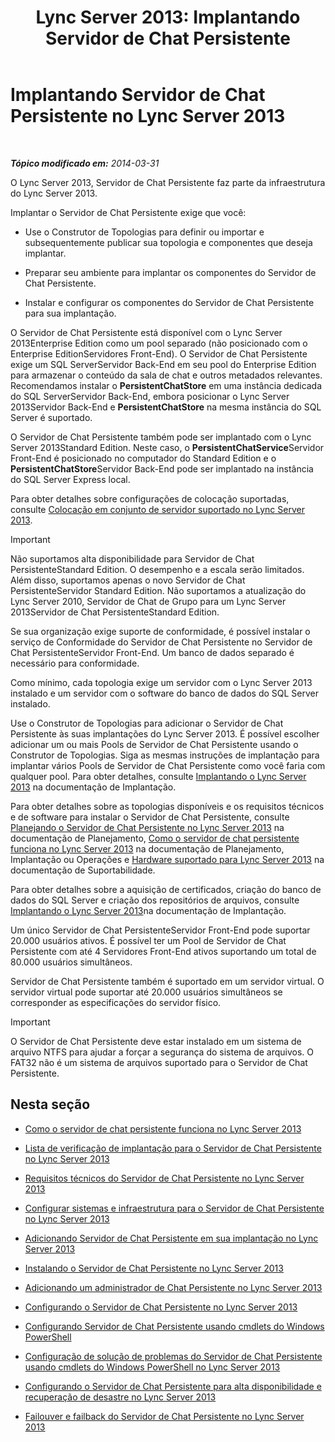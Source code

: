 ﻿---
title: 'Lync Server 2013: Implantando Servidor de Chat Persistente'
TOCTitle: Implantando Servidor de Chat Persistente
ms:assetid: e3b930fb-6855-47f0-b6b3-7dfae386540d
ms:mtpsurl: https://technet.microsoft.com/pt-br/library/JJ205357(v=OCS.15)
ms:contentKeyID: 49308392
ms.date: 05/19/2016
mtps_version: v=OCS.15
ms.translationtype: HT
---

# Implantando Servidor de Chat Persistente no Lync Server 2013

 

_**Tópico modificado em:** 2014-03-31_

O Lync Server 2013, Servidor de Chat Persistente faz parte da infraestrutura do Lync Server 2013.

Implantar o Servidor de Chat Persistente exige que você:

  - Use o Construtor de Topologias para definir ou importar e subsequentemente publicar sua topologia e componentes que deseja implantar.

  - Preparar seu ambiente para implantar os componentes do Servidor de Chat Persistente.

  - Instalar e configurar os componentes do Servidor de Chat Persistente para sua implantação.

O Servidor de Chat Persistente está disponível com o Lync Server 2013Enterprise Edition como um pool separado (não posicionado com o Enterprise EditionServidores Front-End). O Servidor de Chat Persistente exige um SQL ServerServidor Back-End em seu pool do Enterprise Edition para armazenar o conteúdo da sala de chat e outros metadados relevantes. Recomendamos instalar o **PersistentChatStore** em uma instância dedicada do SQL ServerServidor Back-End, embora posicionar o Lync Server 2013Servidor Back-End e **PersistentChatStore** na mesma instância do SQL Server é suportado.

O Servidor de Chat Persistente também pode ser implantado com o Lync Server 2013Standard Edition. Neste caso, o **PersistentChatService**Servidor Front-End é posicionado no computador do Standard Edition e o **PersistentChatStore**Servidor Back-End pode ser implantado na instância do SQL Server Express local.

Para obter detalhes sobre configurações de colocação suportadas, consulte [Colocação em conjunto de servidor suportado no Lync Server 2013](lync-server-2013-supported-server-collocation.md).

> [!important]  
> Não suportamos alta disponibilidade para Servidor de Chat PersistenteStandard Edition. O desempenho e a escala serão limitados. Além disso, suportamos apenas o novo Servidor de Chat PersistenteServidor Standard Edition. Não suportamos a atualização do Lync Server 2010, Servidor de Chat de Grupo para um Lync Server 2013Servidor de Chat PersistenteStandard Edition.

Se sua organização exige suporte de conformidade, é possível instalar o serviço de Conformidade do Servidor de Chat Persistente no Servidor de Chat PersistenteServidor Front-End. Um banco de dados separado é necessário para conformidade.

Como mínimo, cada topologia exige um servidor com o Lync Server 2013 instalado e um servidor com o software do banco de dados do SQL Server instalado.

Use o Construtor de Topologias para adicionar o Servidor de Chat Persistente às suas implantações do Lync Server 2013. É possível escolher adicionar um ou mais Pools de Servidor de Chat Persistente usando o Construtor de Topologias. Siga as mesmas instruções de implantação para implantar vários Pools de Servidor de Chat Persistente como você faria com qualquer pool. Para obter detalhes, consulte [Implantando o Lync Server 2013](lync-server-2013-deploying-lync-server.md) na documentação de Implantação.

Para obter detalhes sobre as topologias disponíveis e os requisitos técnicos e de software para instalar o Servidor de Chat Persistente, consulte [Planejando o Servidor de Chat Persistente no Lync Server 2013](lync-server-2013-planning-for-persistent-chat-server.md) na documentação de Planejamento, [Como o servidor de chat persistente funciona no Lync Server 2013](lync-server-2013-how-persistent-chat-server-works.md) na documentação de Planejamento, Implantação ou Operações e [Hardware suportado para Lync Server 2013](lync-server-2013-supported-hardware.md) na documentação de Suportabilidade.

Para obter detalhes sobre a aquisição de certificados, criação do banco de dados do SQL Server e criação dos repositórios de arquivos, consulte [Implantando o Lync Server 2013](lync-server-2013-deploying-lync-server.md)na documentação de Implantação.

Um único Servidor de Chat PersistenteServidor Front-End pode suportar 20.000 usuários ativos. É possível ter um Pool de Servidor de Chat Persistente com até 4 Servidores Front-End ativos suportando um total de 80.000 usuários simultâneos.

Servidor de Chat Persistente também é suportado em um servidor virtual. O servidor virtual pode suportar até 20.000 usuários simultâneos se corresponder as especificações do servidor físico.

> [!important]  
> O Servidor de Chat Persistente deve estar instalado em um sistema de arquivo NTFS para ajudar a forçar a segurança do sistema de arquivos. O FAT32 não é um sistema de arquivos suportado para o Servidor de Chat Persistente.

## Nesta seção

  - [Como o servidor de chat persistente funciona no Lync Server 2013](lync-server-2013-how-persistent-chat-server-works.md)

  - [Lista de verificação de implantação para o Servidor de Chat Persistente no Lync Server 2013](lync-server-2013-deployment-checklist-for-persistent-chat-server.md)

  - [Requisitos técnicos do Servidor de Chat Persistente no Lync Server 2013](lync-server-2013-technical-requirements-for-persistent-chat-server.md)

  - [Configurar sistemas e infraestrutura para o Servidor de Chat Persistente no Lync Server 2013](lync-server-2013-setting-up-systems-and-infrastructure-for-persistent-chat-server.md)

  - [Adicionando Servidor de Chat Persistente em sua implantação no Lync Server 2013](lync-server-2013-adding-persistent-chat-server-to-your-deployment.md)

  - [Instalando o Servidor de Chat Persistente no Lync Server 2013](lync-server-2013-installing-persistent-chat-server.md)

  - [Adicionando um administrador de Chat Persistente no Lync Server 2013](lync-server-2013-adding-a-persistent-chat-administrator.md)

  - [Configurando o Servidor de Chat Persistente no Lync Server 2013](lync-server-2013-configuring-persistent-chat-server.md)

  - [Configurando Servidor de Chat Persistente usando cmdlets do Windows PowerShell](configuring-persistent-chat-server-by-using-windows-powershell-cmdlets.md)

  - [Configuração de solução de problemas do Servidor de Chat Persistente usando cmdlets do Windows PowerShell no Lync Server 2013](lync-server-2013-troubleshooting-persistent-chat-server-configuration-using-windows-powershell-cmdlets.md)

  - [Configurando o Servidor de Chat Persistente para alta disponibilidade e recuperação de desastre no Lync Server 2013](lync-server-2013-configuring-persistent-chat-server-for-high-availability-and-disaster-recovery.md)

  - [Failouver e failback do Servidor de Chat Persistente no Lync Server 2013](lync-server-2013-failing-over-and-failing-back-persistent-chat-server.md)

